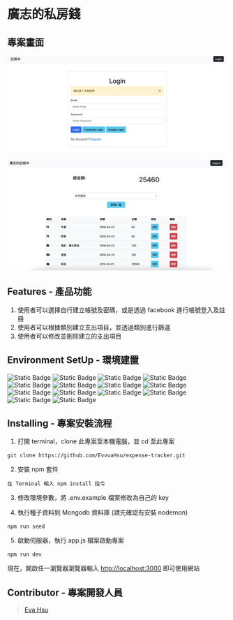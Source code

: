 # 廣志的私房錢

## 專案畫面

![image](https://github.com/EvvvaHsu/expense-tracker/blob/a00ea3b1375787e91655272a9ef94bcdd5aab13a/public/images/login-page.png)

![image](https://github.com/EvvvaHsu/expense-tracker/blob/d81e37d3af310b1883d0fcb0ab933916b42e4580/public/images/home-page.png)

## Features - 產品功能

1. 使用者可以選擇自行建立帳號及密碼，或是透過 facebook 進行帳號登入及註冊
2. 使用者可以根據類別建立支出項目，並透過類別進行篩選
3. 使用者可以修改並刪除建立的支出項目

## Environment SetUp - 環境建置

![Static Badge](https://img.shields.io/badge/Node.js-14.16.0-red.svg)
![Static Badge](https://img.shields.io/badge/bcryptjs-2.4.3-red.svg)
![Static Badge](https://img.shields.io/badge/body--parser-1.20.2-red.svg)
![Static Badge](https://img.shields.io/badge/connect--flash-0.1.1-red.svg)
![Static Badge](https://img.shields.io/badge/express-4.18.2-red.svg)
![Static Badge](https://img.shields.io/badge/express--handlebars-3.0.0-red.svg)
![Static Badge](https://img.shields.io/badge/express--session-1.17.1-red.svg)
![Static Badge](https://img.shields.io/badge/handlebars-4.7.7-red.svg)
![Static Badge](https://img.shields.io/badge/handlebars--dateformat-1.1.3-red.svg)
![Static Badge](https://img.shields.io/badge/method--override-3.0.0-red.svg)
![Static Badge](https://img.shields.io/badge/mongoose-5.9.7-red.svg)
![Static Badge](https://img.shields.io/badge/passport--facebook-3.0.0-red.svg)
![Static Badge](https://img.shields.io/badge/passport--local-1.0.0-red.svg)
![Static Badge](https://img.shields.io/badge/dotenv-16.3.1-red.svg)

## Installing - 專案安裝流程

1. 打開 terminal，clone 此專案至本機電腦，並 cd 至此專案

```
git clone https://github.com/EvvvaHsu/expense-tracker.git
```

2. 安裝 npm 套件

```
在 Terminal 輸入 npm install 指令
```

3. 修改環境參數，將 .env.example 檔案修改為自己的 key

4. 執行種子資料到 Mongodb 資料庫 (請先確認有安裝 nodemon)

```
npm run seed
```

5. 啟動伺服器，執行 app.js 檔案啟動專案

```
npm run dev
```

現在，開啟任一瀏覽器瀏覽器輸入 [http://localhost:3000](http://localhost:3000) 即可使用網站

## Contributor - 專案開發人員

> [Eva Hsu](https://github.com/EvvvaHsu)
